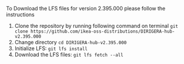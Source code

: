 To Download the LFS files for version 2.395.000 please follow the instructions

1. Clone the repository by running following command on terminal `git clone https://github.com/ikea-oss-distributions/DIRIGERA-hub-v2.395.000`
2. Change directory `cd DIRIGERA-hub-v2.395.000`
3. Initialize LFS: `git lfs install`
4. Download the LFS files: `git lfs fetch --all`
